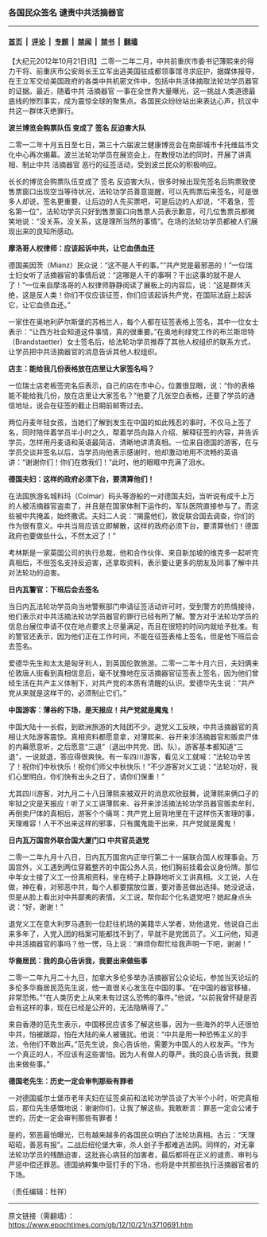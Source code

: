 ### 各国民众签名 谴责中共活摘器官

---

#### [首页](../../../..?n3710691) &nbsp;|&nbsp; [评论](../../../../../epoch-comment?n3710691) &nbsp;|&nbsp; [专题](../../../../../epoch-special?n3710691) &nbsp;|&nbsp; [禁闻](../../../../../epoch-news?n3710691) &nbsp;|&nbsp; [禁书](../../../../../books?n3710691) &nbsp;|&nbsp; [翻墙](https://github.com/gfw-breaker/nogfw/blob/master/README.md?n3710691)


<div class="post_content" id="artbody" itemprop="articleBody">
 <!-- article content begin -->
 <p>
  【大纪元2012年10月21日讯】二零一二年二月，中共前重庆市委书记薄熙来的得力干将、前重庆市公安局长王立军出逃美国驻成都领事馆寻求庇护，据媒体报导，在王立军交给美国政府的各类中共机密文件中，包括中共活体摘取法轮功学员器官的证据。最近，随着中共
  <ok href="https://www.epochtimes.com/gb/tag/%E6%B4%BB%E6%91%98%E5%99%A8%E5%AE%98.html">
   活摘器官
  </ok>
  一事在全世界大量曝光，这一挑战人类道德最底线的惨烈事实，成为震惊全球的聚焦点。各国民众纷纷站出来表达心声，抗议中共这一群体灭绝罪行。
 </p>
 <p>
  <b>
   波兰博览会购票队伍 变成了
   <ok href="https://www.epochtimes.com/gb/tag/%E7%AD%BE%E5%90%8D.html">
    签名
   </ok>
   反迫害大队
  </b>
 </p>
 <p>
  二零一二年十月五日至七日，第三十六届波兰健康博览会在南部城市卡托维兹市文化中心再次揭幕。波兰法轮功学员在展览会上，在教授功法的同时，开展了讲真相、制止中共
  <ok href="https://www.epochtimes.com/gb/tag/%E6%B4%BB%E6%91%98%E5%99%A8%E5%AE%98.html">
   活摘器官
  </ok>
  恶行的征签活动，受到波兰民众的积极响应。
 </p>
 <p>
  长长的博览会购票队伍变成了
  <ok href="https://www.epochtimes.com/gb/tag/%E7%AD%BE%E5%90%8D.html">
   签名
  </ok>
  反迫害大队，很多时候出现先签名后购票致使售票窗口出现空当等待状况，法轮功学员善意提醒，可以先购票后来签名，可是很多人却说，签名更重要，让后边的人先买票吧，可是后边的人却说，“不着急，签名第一位”，法轮功学员只好到售票窗口向售票人员表示歉意，可几位售票员都微笑地说：“没关系，没关系，这是理所当然的事情”。在场的法轮功学员都被人们展现出来的良知所感动。
 </p>
 <p>
  <b>
   摩洛哥人权律师：应该起诉中共，让它血债血还
  </b>
 </p>
 <p>
  德国美因茨（Mianz）民众说：“这不是人干的事。”“共产党是最邪恶的！”一位瑞士妇女听了活摘器官的事情后说：“这哪是人干的事啊？干出这事的就不是人了！”一位来自摩洛哥的人权律师静静阅读了展板上的内容后，说：“这是群体灭绝，这是反人类！你们不仅应该征签，你们应该起诉共产党，在国际法庭上起诉它，让它血债血还。”
 </p>
 <p>
  一家住在奥地利萨尔斯堡的苏格兰人，每个人都在征签表格上签名，其中一位女士表示：“让西方社会知道这件事情，真的很重要。”在奥地利绿党工作的布兰斯坦特（Brandstaetter）女士签名后，给法轮功学员推荐了其他人权组织的联系方式，让学员把中共活摘器官的消息告诉其他人权组织。
 </p>
 <p>
  <b>
   店主：能给我几份表格放在店里让大家签名吗？
  </b>
 </p>
 <p>
  一位瑞士店老板签完名后表示，自己的店在市中心，位置很显眼，说：“你的表格能不能给我几份，放在店里让大家签名？”他要了几张空白表格，还要了学员的通信地址，说会在征签的截止日期前邮寄过去。
 </p>
 <p>
  两位丹麦年轻女孩，当她们了解到发生在中国的如此残忍的事时，不仅马上签了名，同时陪伴着学员半小时之久，帮着学员向路人介绍、解释征签的内容，并告诉学员，怎样用丹麦语和英语最简洁、清晰地讲清真相。一位来自德国的游客，在与学员交谈并签名以后，当学员向他表示感谢时，他却激动地用不流畅的英语讲：“谢谢你们！你们在救我们！”此时，他的眼眶中充满了泪水。
 </p>
 <p>
  <b>
   德国夫妇：这样的政府必须下台，要清算他们！
  </b>
 </p>
 <p>
  在法国旅游名城科玛（Colmar）码头等游船的一对德国夫妇，当听说有成千上万的人被活摘器官盗卖了，并且是在国家体制下运作的，军队医院直接参与了。而这些被中共掩盖，始终撒谎。夫妇二人说：“揭露他们，敦促联合国去调查，你们的作为很有意义。中共当局应该立即解散，这样的政府必须下台，要清算他们！德国政府也要做些什么，不然太迟了！”
 </p>
 <p>
  考林斯是一家英国公司的执行总裁，他和合作伙伴、来自新加坡的维克多一起听完真相后，不但签名支持反迫害，还拿取资料，表示要让更多的朋友及同事了解中共对法轮功的迫害。
 </p>
 <p>
  <b>
   日内瓦警官：下班后会去签名
  </b>
 </p>
 <p>
  当日内瓦法轮功学员向当地警察部门申请征签活动许可时，受到警方的热情接待，他们表示对中共活摘法轮功学员器官的罪行已经有所了解。警方对于法轮功学员的信息台展位申请不仅在地点要求上尽量满足，而且在很短的时间内就给予批准。有的警官还表示，因为他们正在工作时间，不能在征签表格上签名，但是他下班后会去签名。
 </p>
 <p>
  爱德华先生和太太是匈牙利人，到英国伦敦旅游。二零一二年十月六日，夫妇俩来伦敦唐人街看到真相信息后，毫不犹豫地在反活摘器官征签表上签名，因为他们曾经生活在共产主义体制下，对共产党的本质有清醒的认识。爱德华先生说：“共产党从来就是这样干的，必须制止它们。”
 </p>
 <p>
  <b>
   中国游客：薄谷的下场，是天报应！共产党就是魔鬼！
  </b>
 </p>
 <p>
  中国大陆十一长假，到欧洲旅游的大陆团不少。退党义工反映，中共活摘器官的真相让大陆游客震惊。真相资料都愿意拿，对薄熙来、谷开来涉活摘器官和贩卖尸体的内幕愿意听，之后愿意“三退”（退出中共党、团、队）。游客基本都知道“三退”，一说就退，答应得很爽快。有一车四川游客，看见义工就喊：“法轮功辛苦了！祝你们中秋快乐！祝你们师父中秋快乐！”不少游客对义工说：“法轮功好，我们心里明白。你们快有出头之日了，请你们保重！”
 </p>
 <p>
  尤其四川游客，对九月二十八日薄熙来被双开的消息欢欣鼓舞，说薄熙来俩口子的牢狱之灾是天报应！听了义工讲薄熙来、谷开来涉活摘法轮功学员器官贩卖牟利，再倒卖尸体的真相后，游客个个痛骂：共产党上层背地里在干这样伤天害理的事，天理难容！人干不出来这样的邪事，只有魔鬼能干出来，共产党就是魔鬼！
 </p>
 <p>
  <b>
   日内瓦万国宫外联合国大厦门口 中共官员退党
  </b>
 </p>
 <p>
  二零一二年九月十八日，日内瓦万国宫内正举行第二十一届联合国人权理事会。万国宫外，义工遇到两位穿戴整齐的中国公务人员，他们胸前挂着会议身份牌。那位中年女士接了义工一份真相资料，坐在椅子上静静地听义工讲真相。义工说，人在做，神在看，对邪恶中共，每个人都要摆放位置，要对善恶做出选择。她没说话，但是从脸上看出对中共鄙夷的表情。义工说，帮你起个化名退党吧？她起身点头说：“好，谢谢！”
 </p>
 <p>
  退党义工在意大利罗马遇到一位赶往机场的美籍华人学者，劝他退党，他说自己出来多年了，入党入团的档案可能都找不到了，早就不是党团员了。义工问他，知道中共活摘器官的事吗？他一愣，马上说：“麻烦你帮忙给我声明一下吧，谢谢！”
 </p>
 <p>
  <b>
   华裔居民：我的良心告诉我，我要出来做些事
  </b>
 </p>
 <p>
  二零一二年九月二十九日，加拿大多伦多举办活摘器官公众论坛，参加当天论坛的多伦多华裔居民范先生说，他一直很关心发生在中国的事。“在中国的器官移植，非常恐怖。”“在人类历史上从来未有过这么恐怖的事件。”他说，“以前我曾怀疑是否会有这样的事，现在已经是公开的，无法隐瞒得了。”
 </p>
 <p>
  来自香港的范先生表示，中国移民应该多了解这些事，因为一些海外的华人还很怕中共，怕被跟踪，怕在大陆的亲人被骚扰。他说：“中共是用一种恐怖主义的手法，令他们不敢出声。”范先生说，良心告诉他，需要为中国人的人权发声。“作为一个真正的人，不应该有这些害怕。因为人有做人的尊严。我的良心告诉我，我要出来做些事。”
 </p>
 <p>
  <b>
   德国老先生：历史一定会审判那些有罪者
  </b>
 </p>
 <p>
  一对德国威尔士堡市老年夫妇在征签桌前和法轮功学员谈了大半个小时，听完真相后，那位先生感慨地说：谢谢你们，让我了解这些。我敢断言：罪恶一定会公诸于世的，历史一定会审判那些有罪者！
 </p>
 <p>
  是的，邪恶最怕曝光，已有越来越多的各国民众明白了法轮功真相。古云：“天理昭昭，善恶有报”。二战后纽伦堡大审，杀人刽子手都难逃法网。同样的，对无辜法轮功学员的残酷迫害，这批丧心病狂的加害者，最后都将在正义的谴责、审判与严惩中偿还罪恶。德国纳粹集中营打手的下场，也将是中共那些执行活摘器官者的下场。
 </p>
 <p>
  （责任编辑：杜祥）
 </p>
 <!-- article content end -->
 <div id="below_article_ad">
 </div>
</div>


---

原文链接（需翻墙）：https://www.epochtimes.com/gb/12/10/21/n3710691.htm